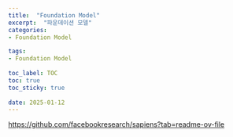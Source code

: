 ```yaml
---
title:  "Foundation Model"
excerpt:  "파운데이션 모델"
categories: 
- Foundation Model

tags:
- Foundation Model
 
toc_label: TOC
toc: true
toc_sticky: true
 
date: 2025-01-12
---
```


https://github.com/facebookresearch/sapiens?tab=readme-ov-file